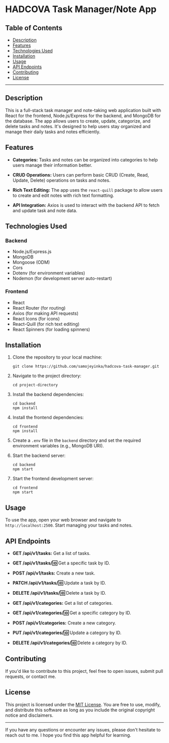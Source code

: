 # HADCOVA Task Manager/Note App

## Table of Contents

- [Description](#description)
- [Features](#features)
- [Technologies Used](#technologies-used)
- [Installation](#installation)
- [Usage](#usage)
- [API Endpoints](#api-endpoints)
- [Contributing](#contributing)
- [License](#license)

---

## Description

This is a full-stack task manager and note-taking web application built with React for the frontend, Node.js/Express for the backend, and MongoDB for the database. The app allows users to create, update, categorize, and delete tasks and notes. It's designed to help users stay organized and manage their daily tasks and notes efficiently.

## Features

- **Categories:** Tasks and notes can be organized into categories to help users manage their information better.

- **CRUD Operations:** Users can perform basic CRUD (Create, Read, Update, Delete) operations on tasks and notes.

- **Rich Text Editing:** The app uses the `react-quill` package to allow users to create and edit notes with rich text formatting.

- **API Integration:** Axios is used to interact with the backend API to fetch and update task and note data.

## Technologies Used

### Backend
- Node.js/Express.js
- MongoDB
- Mongoose (ODM)
- Cors
- Dotenv (for environment variables)
- Nodemon (for development server auto-restart)

### Frontend
- React
- React Router (for routing)
- Axios (for making API requests)
- React Icons (for icons)
- React-Quill (for rich text editing)
- React Spinners (for loading spinners)

## Installation

1. Clone the repository to your local machine:

   ```
   git clone https://github.com/samojeyinka/hadcova-task-manager.git
   ```

2. Navigate to the project directory:

   ```
   cd project-directory
   ```

3. Install the backend dependencies:

   ```
   cd backend
   npm install
   ```

4. Install the frontend dependencies:

   ```
   cd frontend
   npm install
   ```

5. Create a `.env` file in the `backend` directory and set the required environment variables (e.g., MongoDB URI).

6. Start the backend server:

   ```
   cd backend
   npm start
   ```

7. Start the frontend development server:

   ```
   cd frontend
   npm start
   ```

## Usage

To use the app, open your web browser and navigate to `http://localhost:2500`. Start managing your tasks and notes.

## API Endpoints

- **GET /api/v1/tasks:** Get a list of tasks.
- **GET /api/v1/tasks/:id:** Get a specific task by ID.
- **POST /api/v1/tasks:** Create a new task.
- **PATCH /api/v1/tasks/:id:** Update a task by ID.
- **DELETE /api/v1/tasks/:id:** Delete a task by ID.

- **GET /api/v1/categories:** Get a list of categories.
- **GET /api/v1/categories/:id:** Get a specific category by ID.
- **POST /api/v1/categories:** Create a new category.
- **PUT /api/v1/categories/:id:** Update a category by ID.
- **DELETE /api/v1/categories/:id:** Delete a category by ID.

## Contributing

If you'd like to contribute to this project, feel free to open issues, submit pull requests, or contact me.

## License

This project is licensed under the [MIT License](LICENSE). You are free to use, modify, and distribute this software as long as you include the original copyright notice and disclaimers.

---

If you have any questions or encounter any issues, please don't hesitate to reach out to me. I hope you find this app helpful for learning.
